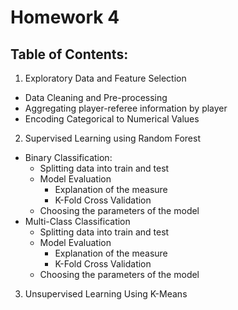 # Homework 4
## Table of Contents:

1. Exploratory Data and Feature Selection
 * Data Cleaning and Pre-processing
 * Aggregating player-referee information by player
 * Encoding Categorical to Numerical Values

2. Supervised Learning using Random Forest
  * Binary Classification: 
    * Splitting data into train and test
    * Model Evaluation
      * Explanation of the measure
      * K-Fold Cross Validation
    * Choosing the parameters of the model
  * Multi-Class Classification 
    * Splitting data into train and test
    * Model Evaluation
      * Explanation of the measure
      * K-Fold Cross Validation
    * Choosing the parameters of the model

3. Unsupervised Learning  Using K-Means
